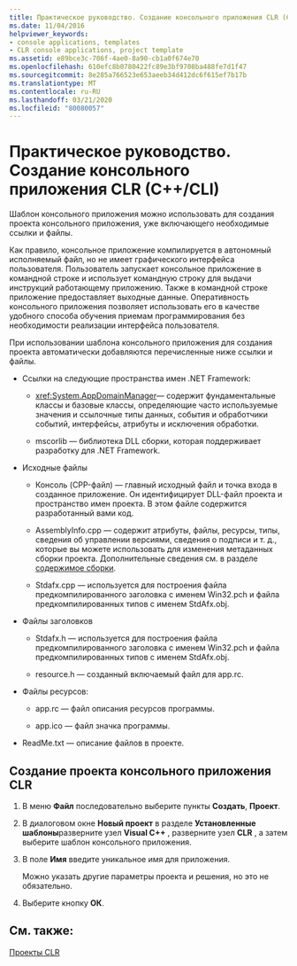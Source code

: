 ```yaml
---
title: Практическое руководство. Создание консольного приложения CLR (C++/CLI)
ms.date: 11/04/2016
helpviewer_keywords:
- console applications, templates
- CLR console applications, project template
ms.assetid: e89bce3c-706f-4ae0-8a90-cb1a0f674e70
ms.openlocfilehash: 610efc8b0780422fc89e3bf9708ba488fe7d1f47
ms.sourcegitcommit: 8e285a766523e653aeeb34d412dc6f615ef7b17b
ms.translationtype: MT
ms.contentlocale: ru-RU
ms.lasthandoff: 03/21/2020
ms.locfileid: "80080057"
---
```

# <a name="how-to-create-clr-console-applications-ccli"></a>Практическое руководство. Создание консольного приложения CLR (C++/CLI)

Шаблон консольного приложения можно использовать для создания проекта консольного приложения, уже включающего необходимые ссылки и файлы.

Как правило, консольное приложение компилируется в автономный исполняемый файл, но не имеет графического интерфейса пользователя. Пользователь запускает консольное приложение в командной строке и использует командную строку для выдачи инструкций работающему приложению. Также в командной строке приложение предоставляет выходные данные. Оперативность консольного приложения позволяет использовать его в качестве удобного способа обучения приемам программирования без необходимости реализации интерфейса пользователя.

При использовании шаблона консольного приложения для создания проекта автоматически добавляются перечисленные ниже ссылки и файлы.

- Ссылки на следующие пространства имен .NET Framework:

   - <xref:System.AppDomainManager>— содержит фундаментальные классы и базовые классы, определяющие часто используемые значения и ссылочные типы данных, события и обработчики событий, интерфейсы, атрибуты и исключения обработки.

   - mscorlib — библиотека DLL сборки, которая поддерживает разработку для .NET Framework.

- Исходные файлы

   - Консоль (CPP-файл) — главный исходный файл и точка входа в созданное приложение. Он идентифицирует DLL-файл проекта и пространство имен проекта. В этом файле содержится разработанный вами код.

   - AssemblyInfo.cpp — содержит атрибуты, файлы, ресурсы, типы, сведения об управлении версиями, сведения о подписи и т. д., которые вы можете использовать для изменения метаданных сборки проекта. Дополнительные сведения см. в разделе [содержимое сборки](/dotnet/framework/app-domains/assembly-contents).

   - Stdafx.cpp — используется для построения файла предкомпилированного заголовка с именем Win32.pch и файла предкомпилированных типов с именем StdAfx.obj.

- Файлы заголовков

   - Stdafx.h — используется для построения файла предкомпилированного заголовка с именем Win32.pch и файла предкомпилированных типов с именем StdAfx.obj.

   - resource.h — созданный включаемый файл для app.rc.

- Файлы ресурсов:

   - app.rc — файл описания ресурсов программы.

   - app.ico — файл значка программы.

- ReadMe.txt — описание файлов в проекте.

## <a name="to-create-a-common-language-runtime-clr-console-app-project"></a>Создание проекта консольного приложения CLR

1. В меню **Файл** последовательно выберите пункты **Создать**, **Проект**.

1. В диалоговом окне **Новый проект** в разделе **Установленные шаблоны**разверните узел **Visual C++** , разверните узел **CLR** , а затем выберите шаблон консольного приложения.

1. В поле **Имя** введите уникальное имя для приложения.

   Можно указать другие параметры проекта и решения, но это не обязательно.

1. Выберите кнопку **ОК**.

## <a name="see-also"></a>См. также:

[Проекты CLR](../build/reference/files-created-for-clr-projects.md)
